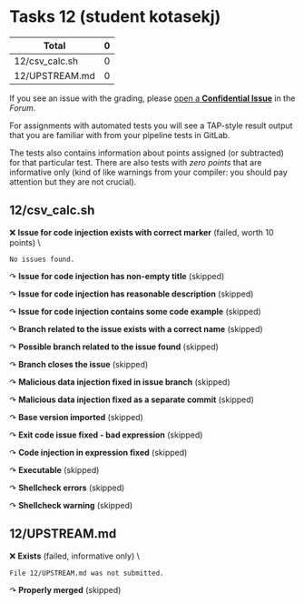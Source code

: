 # Tasks 12 (student kotasekj)

| Total                                            |     0 |
|--------------------------------------------------|------:|
| 12/csv_calc.sh                                   |     0 |
| 12/UPSTREAM.md                                   |     0 |

If you see an issue with the grading, please
[open a **Confidential Issue**](https://gitlab.mff.cuni.cz/teaching/nswi177/2022/common/forum/-/issues/new?issue[confidential]=true&issue[title]=Grading+Tasks+12)
in the _Forum_.


For assignments with automated tests you will see a TAP-style result output
that you are familiar with from your pipeline tests in GitLab.

The tests also contains information about points assigned (or subtracted)
for that particular test. There are also tests with _zero points_ that
are informative only (kind of like warnings from your compiler: you
should pay attention but they are not crucial).

## 12/csv_calc.sh

❌ **Issue for code injection exists with correct marker** (failed, worth 10 points) \

```
No issues found.
```

↷ **Issue for code injection has non-empty title** (skipped)

↷ **Issue for code injection has reasonable description** (skipped)

↷ **Issue for code injection contains some code example** (skipped)

↷ **Branch related to the issue exists with a correct name** (skipped)

↷ **Possible branch related to the issue found** (skipped)

↷ **Branch closes the issue** (skipped)

↷ **Malicious data injection fixed in issue branch** (skipped)

↷ **Malicious data injection fixed as a separate commit** (skipped)

↷ **Base version imported** (skipped)

↷ **Exit code issue fixed - bad expression** (skipped)

↷ **Code injection in expression fixed** (skipped)

↷ **Executable** (skipped)

↷ **Shellcheck errors** (skipped)

↷ **Shellcheck warning** (skipped)



## 12/UPSTREAM.md

❌ **Exists** (failed, informative only) \

```
File 12/UPSTREAM.md was not submitted.
```

↷ **Properly merged** (skipped)



